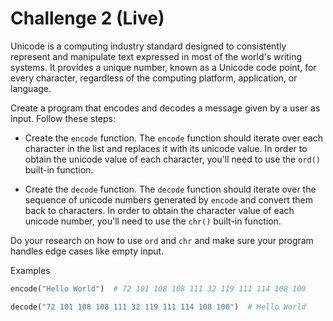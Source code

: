 # Challenge 2 (Live)

Unicode is a computing industry standard designed to consistently represent and manipulate text expressed in most of the world's writing systems. It provides a unique number, known as a Unicode code point, for every character, regardless of the computing platform, application, or language.

Create a program that encodes and decodes a message given by a user as input. Follow these steps:

- Create the `encode` function. The `encode` function should iterate over each character in the list and replaces it with its unicode value. In order to obtain the unicode value of each character, you'll need to use the `ord()` built-in function.

- Create the `decode` function. The `decode` function should iterate over the sequence of unicode numbers generated by `encode` and convert them back to characters. In order to obtain the character value of each unicode number, you'll need to use the `chr()` built-in function.

Do your research on how to use `ord` and `chr` and make sure your program handles edge cases like empty input.

Examples
```python
encode("Hello World")  # 72 101 108 108 111 32 119 111 114 108 100
```

```python
decode("72 101 108 108 111 32 119 111 114 108 100")  # Hello World
```
